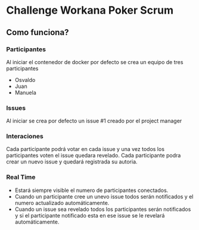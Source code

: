 # Challenge Workana Poker Scrum

## Como funciona?

### Participantes

Al iniciar el contenedor de docker por defecto se crea un equipo de tres participantes

- Osvaldo
- Juan
- Manuela

### Issues

Al iniciar se crea por defecto un issue #1 creado por el project manager

### Interaciones

Cada participante podrá votar en cada issue y una vez todos los participantes voten el issue quedara revelado.
Cada participante podra crear un nuevo issue y quedará registrada su autoria.

### Real Time

- Estará siempre visible el numero de participantes conectados.
- Cuando un participante cree un unevo issue todos serán notificados y el numero actualizado automáticamente.
- Cuando un issue sea revelado todos los participantes serán notificados y si el participante notificado esta en ese issue se le revelará automáticamente.
